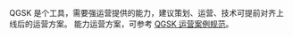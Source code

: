 QGSK 是个工具，需要强运营提供的能力，建议策划、运营、技术可提前对齐上线后的运营方案。
能力运营方案，可参考 [QGSK 运营案例规范](https://share.weiyun.com/b447ddb06305d0d2457ed407c39bc87f)。
